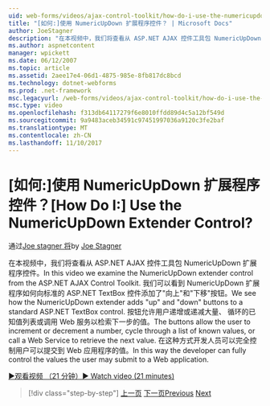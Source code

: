 ```yaml
---
uid: web-forms/videos/ajax-control-toolkit/how-do-i-use-the-numericupdown-extender-control
title: "[如何:]使用 NumericUpDown 扩展程序控件？ | Microsoft Docs"
author: JoeStagner
description: "在本视频中，我们将查看从 ASP.NET AJAX 控件工具包 NumericUpDown 扩展程序控件。 我们可以看到如何 NumericUpDown 扩展程序添加向上和向下..."
ms.author: aspnetcontent
manager: wpickett
ms.date: 06/12/2007
ms.topic: article
ms.assetid: 2aee17e4-06d1-4875-985e-8fb817dc8bcd
ms.technology: dotnet-webforms
ms.prod: .net-framework
msc.legacyurl: /web-forms/videos/ajax-control-toolkit/how-do-i-use-the-numericupdown-extender-control
msc.type: video
ms.openlocfilehash: f313db64117279f6e8010ffdd89d4c5a12bf549d
ms.sourcegitcommit: 9a9483aceb34591c97451997036a9120c3fe2baf
ms.translationtype: MT
ms.contentlocale: zh-CN
ms.lasthandoff: 11/10/2017
---
```

<a name="how-do-i-use-the-numericupdown-extender-control"></a><span data-ttu-id="1fd70-105">[如何:]使用 NumericUpDown 扩展程序控件？</span><span class="sxs-lookup"><span data-stu-id="1fd70-105">[How Do I:] Use the NumericUpDown Extender Control?</span></span>
====================
<span data-ttu-id="1fd70-106">通过[Joe stagner 将](https://github.com/JoeStagner)</span><span class="sxs-lookup"><span data-stu-id="1fd70-106">by [Joe Stagner](https://github.com/JoeStagner)</span></span>

<span data-ttu-id="1fd70-107">在本视频中，我们将查看从 ASP.NET AJAX 控件工具包 NumericUpDown 扩展程序控件。</span><span class="sxs-lookup"><span data-stu-id="1fd70-107">In this video we examine the NumericUpDown extender control from the ASP.NET AJAX Control Toolkit.</span></span> <span data-ttu-id="1fd70-108">我们可以看到 NumericUpDown 扩展程序如何向标准的 ASP.NET TextBox 控件添加了"向上"和"下移"按钮。</span><span class="sxs-lookup"><span data-stu-id="1fd70-108">We see how the NumericUpDown extender adds "up" and "down" buttons to a standard ASP.NET TextBox control.</span></span> <span data-ttu-id="1fd70-109">按钮允许用户递增或递减大量、 循环的已知值列表或调用 Web 服务以检索下一步的值。</span><span class="sxs-lookup"><span data-stu-id="1fd70-109">The buttons allow the user to increment or decrement a number, cycle through a list of known values, or call a Web Service to retrieve the next value.</span></span> <span data-ttu-id="1fd70-110">在这种方式开发人员可以完全控制用户可以提交到 Web 应用程序的值。</span><span class="sxs-lookup"><span data-stu-id="1fd70-110">In this way the developer can fully control the values the user may submit to a Web application.</span></span>

[<span data-ttu-id="1fd70-111">&#9654;观看视频 （21 分钟）</span><span class="sxs-lookup"><span data-stu-id="1fd70-111">&#9654; Watch video (21 minutes)</span></span>](https://channel9.msdn.com/Blogs/ASP-NET-Site-Videos/how-do-i-use-the-numericupdown-extender-control)

>[!div class="step-by-step"]
<span data-ttu-id="1fd70-112">[上一页](how-do-i-use-the-pagingbulletedlist-extender-control.md)
[下一页](how-do-i-use-the-aspnet-ajax-validatorcallout-extender.md)</span><span class="sxs-lookup"><span data-stu-id="1fd70-112">[Previous](how-do-i-use-the-pagingbulletedlist-extender-control.md)
[Next](how-do-i-use-the-aspnet-ajax-validatorcallout-extender.md)</span></span>
